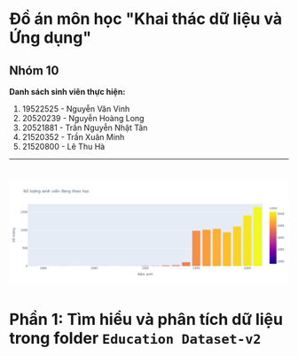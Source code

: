# Đồ án môn học "Khai thác dữ liệu và Ứng dụng"
## Nhóm 10
**Danh sách sinh viên thực hiện:**
1. 19522525 - Nguyễn Văn Vinh
2. 20520239 - Nguyễn Hoàng Long
3. 20521881 - Trần Nguyễn Nhật Tân
4. 21520352 - Trần Xuân Minh
5. 21520800 - Lê Thu Hà
---
![alt text](imgs/students.png)
=======
# Phần 1: Tìm hiểu và phân tích dữ liệu trong folder `Education Dataset-v2`
